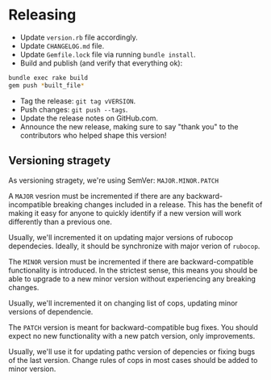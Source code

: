 # Releasing

* Update `version.rb` file accordingly.
* Update `CHANGELOG.md` file.
* Update `Gemfile.lock` file via running `bundle install`.
* Build and publish (and verify that everything ok):

```bash
bundle exec rake build
gem push *built_file*
```
* Tag the release: `git tag vVERSION`.
* Push changes: `git push --tags`.
* Update the release notes on GitHub.com.
* Announce the new release,
   making sure to say "thank you" to the contributors
   who helped shape this version!

## Versioning stragety

As versioning stragety, we're using SemVer: `MAJOR.MINOR.PATCH`

A `MAJOR` vesrion must be incremented if there are any backward-incompatible breaking changes included in a release. This has the benefit of making it easy for anyone to quickly identify if a new version will work differently than a previous one.

Usually, we'll incremented it on updating major versions of rubocop dependecies. Ideally, it should be synchronize with major verion of `rubocop`.

The `MINOR` version must be incremented if there are backward-compatible functionality is introduced. In the strictest sense, this means you should be able to upgrade to a new minor version without experiencing any breaking changes.

Usually, we'll incremented it on changing list of cops, updating minor versions of dependencie.

The `PATCH` version is meant for backward-compatible bug fixes. You should expect no new functionality with a new patch version, only improvements.

Usually, we'll use it for updating pathc version of depencies or fixing bugs of the last version. Change rules of cops in most cases should be added to minor version.

